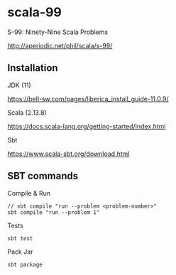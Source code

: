 # scala-99

S-99: Ninety-Nine Scala Problems

http://aperiodic.net/phil/scala/s-99/

## Installation

JDK (11) 

https://bell-sw.com/pages/liberica_install_guide-11.0.9/

Scala (2.13.8)

https://docs.scala-lang.org/getting-started/index.html

Sbt

https://www.scala-sbt.org/download.html

## SBT commands

Compile & Run

```
// sbt compile "run --problem <problem-number>"
sbt compile "run --problem 1"
```

Tests

```
sbt test
```

Pack Jar

```
sbt package
```
